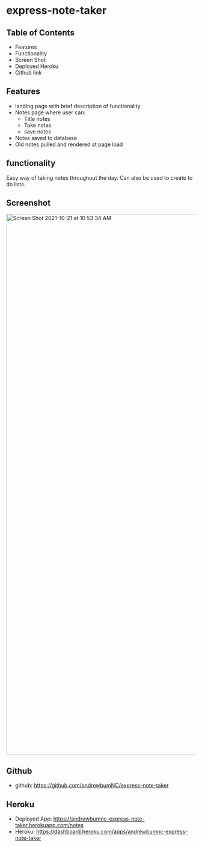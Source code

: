 # express-note-taker
## Table of Contents
* Features
* Functionality
* Screen Shot
* Deployed Heroku
* Github link


## Features
* landing page with brief description of functionality
* Notes page where user can: 
    * Title notes
    * Take notes
    * save notes
* Notes saved to database
* Old notes pulled and rendered at page load

## functionality
Easy way of taking notes throughout the day. Can also be used to create to do lists. 

## Screenshot 
<img width="1440" alt="Screen Shot 2021-10-21 at 10 53 34 AM" src="https://user-images.githubusercontent.com/58919468/138331644-cd1b6f6b-574a-4c23-8ca6-d6a390326bed.png">

## Github
* github: https://github.com/andrewbumNC/express-note-taker

## Heroku
* Deployed App: https://andrewbumnc-express-note-taker.herokuapp.com/notes
* Heroku: https://dashboard.heroku.com/apps/andrewbumnc-express-note-taker
